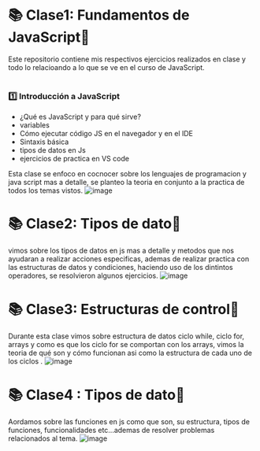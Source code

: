 # 📚 Clase1: Fundamentos de JavaScript🚀
Este repositorio contiene mis respectivos ejercicios realizados en clase y todo lo relacioando a lo que se ve en el curso de JavaScript.
# 

### 1️⃣ Introducción a JavaScript  
- ¿Qué es JavaScript y para qué sirve?
- variables
- Cómo ejecutar código JS en el navegador y en el IDE  
- Sintaxis básica
- tipos de datos en Js
- ejercicios de practica en VS code

Esta clase se enfoco en cocnocer sobre los lenguajes de programacion y java script mas a detalle, se planteo la teoria en conjunto a la practica de todos los temas vistos.
![image](https://github.com/user-attachments/assets/f7e8b7b0-eb51-4489-88b4-7debd26a3c82)


# 📚 Clase2: Tipos de dato🚀
vimos sobre los tipos de datos en js mas a detalle y metodos que nos ayudaran a realizar acciones especificas, ademas de realizar practica con las estructuras de datos y condiciones, haciendo uso de los dintintos operadores, se resolvieron algunos ejercicios.
![image](https://github.com/user-attachments/assets/523e90f2-b8f7-40f6-817b-0b624927b4de)


# 📚 Clase3: Estructuras de control🚀
Durante esta clase vimos sobre estructura de datos ciclo while, ciclo for, arrays y como es que los ciclo for se comportan con los arrays, vimos la teoria de qué son y cómo funcionan asi como la estructura de cada uno de los ciclos .
![image](https://github.com/user-attachments/assets/42805db6-9c88-4fe8-8539-a5ce04a5a992)





# 📚 Clase4 : Tipos de dato🚀
Aordamos sobre las funciones en js como que son, su estructura, tipos de funciones, funcionalidades etc...ademas de resolver problemas relacionados al tema.
![image](https://github.com/user-attachments/assets/e9a40ada-7dba-4f77-a206-c4e4c7cadadf)
